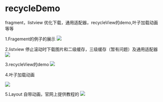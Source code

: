 # recycleDemo
 fragment，listview 优化下载，通用适配器，recycleView的demo,叶子加载动画等等
 
1.Fragement的例子的展示
![](http://a2.qpic.cn/psb?/V13Kv6ef3CGcA0/yhiVThmpUXv2.R.8*zrAbETcmlDy*MhjGQD8ODLe*gM!/b/dCUAAAAAAAAA&bo=6gSyAwAAAAACYRo!&rf=viewer_4)

2.listview 停止滚动时下载图片和二级缓存，三级缓存（暂有问题）及通用适配器
![](http://a3.qpic.cn/psb?/V13Kv6ef3CGcA0/7MyfCV4eFMvfJVDjAaoA4gKqMOgUyYZOcpYuISBb.5w!/b/dCAAAAAAAAAA&bo=6gSyAwAAAAACmuE!&rf=viewer_4)

3.recycleView的demo
![](http://a2.qpic.cn/psb?/V13Kv6ef3CGcA0/43.Eb.9AGh.hDvs25LiCZHnUik0L7dpd4Mpk80qjzrM!/b/dCUAAAAAAAAA&bo=SwXCAwAAAAAC.lE!&rf=viewer_4)

4.叶子加载动画

![](http://a2.qpic.cn/psb?/V13Kv6ef3CGcA0/yB7aV9BTq3iMpIC0CiHpUrzThNURRZsLeJ.wwLb2yw4!/b/dCgAAAAAAAAA&bo=6gSyAwAAAAAC*4Q!&rf=viewer_4)

5.Layout 自带动画，官网上提供教程的
![](http://a2.qpic.cn/psb?/V13Kv6ef3CGcA0/sNFlVAebtraOQBcYOmrAAO6bfiQLSgKWzJBmc.8nn*0!/b/dCUAAAAAAAAA&bo=uQLCAwAAAAACm8U!&rf=viewer_4)
